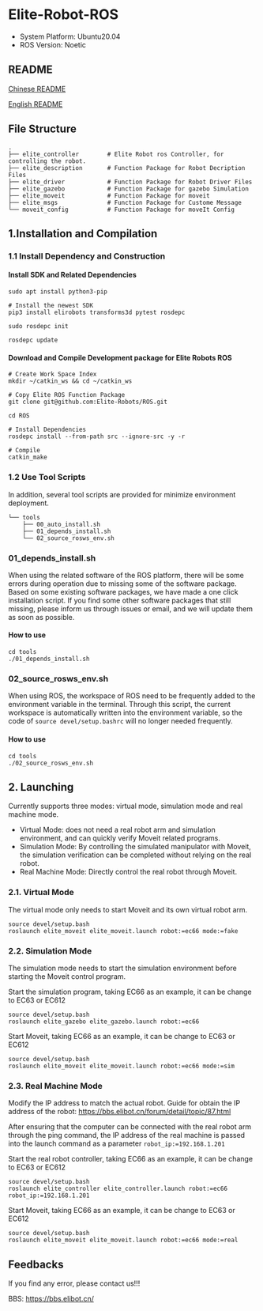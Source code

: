 # Elite-Robot-ROS

- System Platform: Ubuntu20.04 
- ROS Version: Noetic
## README

[Chinese README](https://github.com/Elite-Robots/ROS/blob/master/README.CH.md)

[English README](https://github.com/Elite-Robots/ROS/blob/master/README.md)

## File Structure

```
.
├── elite_controller		# Elite Robot ros Controller, for controlling the robot.
├── elite_description		# Function Package for Robot Decription Files
├── elite_driver			# Function Package for Robot Driver Files
├── elite_gazebo			# Function Package for gazebo Simulation
├── elite_moveit			# Function Package for moveit
├── elite_msgs				# Function Package for Custome Message
└── moveit_config			# Function Package for moveIt Config
```

## 1.Installation and Compilation

### 1.1 Install Dependency and Construction

#### Install SDK and Related Dependencies

```
sudo apt install python3-pip

# Install the newest SDK
pip3 install elirobots transforms3d pytest rosdepc

sudo rosdepc init

rosdepc update
```

####  Download and Compile Development package for Elite Robots ROS

```
# Create Work Space Index
mkdir ~/catkin_ws && cd ~/catkin_ws

# Copy Elite ROS Function Package
git clone git@github.com:Elite-Robots/ROS.git

cd ROS

# Install Dependencies
rosdepc install --from-path src --ignore-src -y -r

# Compile
catkin_make
```

### 1.2 Use Tool Scripts

In addition, several tool scripts are provided for minimize environment deployment.

```
└── tools
    ├── 00_auto_install.sh
    ├── 01_depends_install.sh
    └── 02_source_rosws_env.sh
```

### 01_depends_install.sh

When using the related software of the ROS platform, there will be some errors during operation due to missing some of the software package. Based on some existing software packages, we have made a one click installation script. If you find some other software packages that still missing, please inform us through issues or email, and we will update them as soon as possible.

#### How to use

```
cd tools
./01_depends_install.sh
```

### 02_source_rosws_env.sh

When using ROS, the workspace of ROS need to be frequently added to the environment variable in the terminal. Through this script, the current workspace is automatically written into the environment variable, so the code of `source devel/setup.bashrc` will no longer needed frequently.

#### How to use

```
cd tools
./02_source_rosws_env.sh
```

## 2. Launching

Currently supports three modes: virtual mode, simulation mode and real machine mode.

- Virtual Mode: does not need a real robot arm and simulation environment, and can quickly verify Moveit related programs. 
- Simulation Mode: By controlling the simulated manipulator with Moveit, the simulation verification can be completed without relying on the real robot.
- Real Machine Mode: Directly control the real robot through Moveit.

### 2.1. Virtual Mode

The virtual mode only needs to start Moveit and its own virtual robot arm.

```
source devel/setup.bash
roslaunch elite_moveit elite_moveit.launch robot:=ec66 mode:=fake 
```
### 2.2. Simulation Mode

The simulation mode needs to start the simulation environment before starting the Moveit control program.

Start the simulation program, taking EC66 as an example, it can be change to EC63 or EC612

```
source devel/setup.bash
roslaunch elite_gazebo elite_gazebo.launch robot:=ec66
```

Start Moveit, taking EC66 as an example, it can be change to EC63 or EC612

```
source devel/setup.bash
roslaunch elite_moveit elite_moveit.launch robot:=ec66 mode:=sim 
```

### 2.3. Real Machine Mode

Modify the IP address to match the actual robot. Guide for obtain the IP address of the robot: https://bbs.elibot.cn/forum/detail/topic/87.html

After ensuring that the computer can be connected with the real robot arm through the ping command, the IP address of the real machine is passed into the launch command as a parameter `robot_ip:=192.168.1.201 `

Start the real robot controller, taking EC66 as an example, it can be change to EC63 or EC612

```
source devel/setup.bash
roslaunch elite_controller elite_controller.launch robot:=ec66 robot_ip:=192.168.1.201 
```

Start Moveit, taking EC66 as an example, it can be change to EC63 or EC612

```
source devel/setup.bash
roslaunch elite_moveit elite_moveit.launch robot:=ec66 mode:=real 
```

## Feedbacks

If you find any error, please contact us!!!

BBS: https://bbs.elibot.cn/
